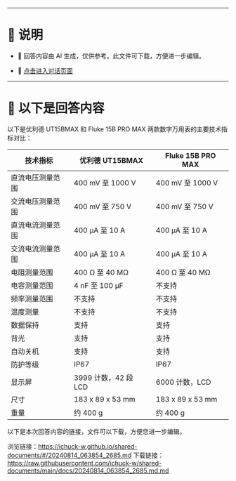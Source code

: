 ------

# 📃 说明

- 📃 回答内容由 AI 生成，仅供参考。此文件可下载，方便进一步编辑。

- 🤖 [点击进入对话页面](https://www.aibangxuanxing.com)

------

# 📃 以下是回答内容

以下是优利德 UT15BMAX 和 Fluke 15B PRO MAX 两款数字万用表的主要技术指标对比：

| 技术指标         | 优利德 UT15BMAX                          | Fluke 15B PRO MAX                        |
|------------------|------------------------------------------|------------------------------------------|
| 直流电压测量范围 | 400 mV 至 1000 V                         | 400 mV 至 1000 V                         |
| 交流电压测量范围 | 400 mV 至 750 V                          | 400 mV 至 750 V                          |
| 直流电流测量范围 | 400 μA 至 10 A                           | 400 μA 至 10 A                           |
| 交流电流测量范围 | 400 μA 至 10 A                           | 400 μA 至 10 A                           |
| 电阻测量范围     | 400 Ω 至 40 MΩ                           | 400 Ω 至 40 MΩ                           |
| 电容测量范围     | 4 nF 至 100 μF                           | 不支持                                   |
| 频率测量范围     | 不支持                                   | 不支持                                   |
| 温度测量         | 不支持                                   | 不支持                                   |
| 数据保持         | 支持                                     | 支持                                     |
| 背光             | 支持                                     | 支持                                     |
| 自动关机         | 支持                                     | 支持                                     |
| 防护等级         | IP67                                     | IP67                                     |
| 显示屏           | 3999 计数，42 段 LCD                    | 6000 计数，LCD                           |
| 尺寸             | 183 x 89 x 53 mm                         | 183 x 89 x 53 mm                         |
| 重量             | 约 400 g                                 | 约 400 g                                 |

以下是本次回答内容的链接，文件可以下载，方便您进一步编辑。

浏览链接：https://ichuck-w.github.io/shared-documents/#/20240814_063854_2685.md
下载链接：https://raw.githubusercontent.com/ichuck-w/shared-documents/main/docs/20240814_063854_2685.md.md